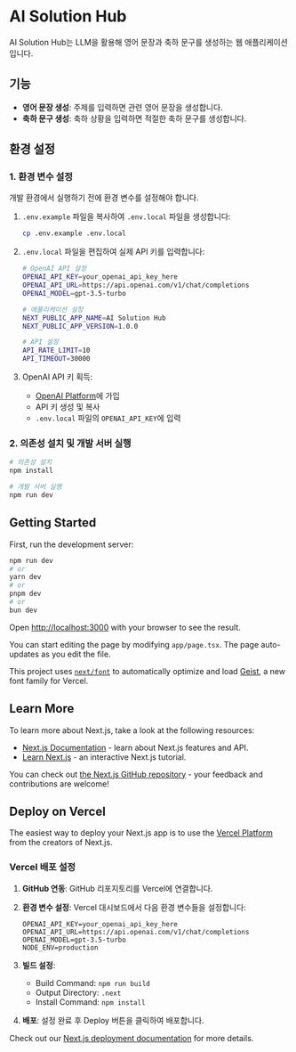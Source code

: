 # AI Solution Hub

AI Solution Hub는 LLM을 활용해 영어 문장과 축하 문구를 생성하는 웹 애플리케이션입니다.

## 기능

- **영어 문장 생성**: 주제를 입력하면 관련 영어 문장을 생성합니다.
- **축하 문구 생성**: 축하 상황을 입력하면 적절한 축하 문구를 생성합니다.

## 환경 설정

### 1. 환경 변수 설정

개발 환경에서 실행하기 전에 환경 변수를 설정해야 합니다.

1. `.env.example` 파일을 복사하여 `.env.local` 파일을 생성합니다:

   ```bash
   cp .env.example .env.local
   ```

2. `.env.local` 파일을 편집하여 실제 API 키를 입력합니다:

   ```bash
   # OpenAI API 설정
   OPENAI_API_KEY=your_openai_api_key_here
   OPENAI_API_URL=https://api.openai.com/v1/chat/completions
   OPENAI_MODEL=gpt-3.5-turbo
   
   # 애플리케이션 설정
   NEXT_PUBLIC_APP_NAME=AI Solution Hub
   NEXT_PUBLIC_APP_VERSION=1.0.0
   
   # API 설정
   API_RATE_LIMIT=10
   API_TIMEOUT=30000
   ```

3. OpenAI API 키 획득:
   - [OpenAI Platform](https://platform.openai.com/)에 가입
   - API 키 생성 및 복사
   - `.env.local` 파일의 `OPENAI_API_KEY`에 입력

### 2. 의존성 설치 및 개발 서버 실행

```bash
# 의존성 설치
npm install

# 개발 서버 실행
npm run dev
```

## Getting Started

First, run the development server:

```bash
npm run dev
# or
yarn dev
# or
pnpm dev
# or
bun dev
```

Open [http://localhost:3000](http://localhost:3000) with your browser to see the result.

You can start editing the page by modifying `app/page.tsx`. The page auto-updates as you edit the file.

This project uses [`next/font`](https://nextjs.org/docs/app/building-your-application/optimizing/fonts) to automatically optimize and load [Geist](https://vercel.com/font), a new font family for Vercel.

## Learn More

To learn more about Next.js, take a look at the following resources:

- [Next.js Documentation](https://nextjs.org/docs) - learn about Next.js features and API.
- [Learn Next.js](https://nextjs.org/learn) - an interactive Next.js tutorial.

You can check out [the Next.js GitHub repository](https://github.com/vercel/next.js) - your feedback and contributions are welcome!

## Deploy on Vercel

The easiest way to deploy your Next.js app is to use the [Vercel Platform](https://vercel.com/new?utm_medium=default-template&filter=next.js&utm_source=create-next-app&utm_campaign=create-next-app-readme) from the creators of Next.js.

### Vercel 배포 설정

1. **GitHub 연동**: GitHub 리포지토리를 Vercel에 연결합니다.

2. **환경 변수 설정**: Vercel 대시보드에서 다음 환경 변수들을 설정합니다:
   ```
   OPENAI_API_KEY=your_openai_api_key_here
   OPENAI_API_URL=https://api.openai.com/v1/chat/completions
   OPENAI_MODEL=gpt-3.5-turbo
   NODE_ENV=production
   ```

3. **빌드 설정**: 
   - Build Command: `npm run build`
   - Output Directory: `.next`
   - Install Command: `npm install`

4. **배포**: 설정 완료 후 Deploy 버튼을 클릭하여 배포합니다.

Check out our [Next.js deployment documentation](https://nextjs.org/docs/app/building-your-application/deploying) for more details.
